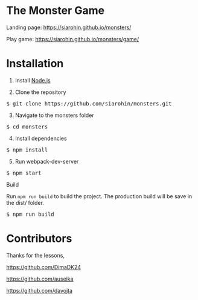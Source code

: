 # The Monster Game

Landing page: https://siarohin.github.io/monsters/

Play game: https://siarohin.github.io/monsters/game/

# Installation

1. Install <a href="https://nodejs.org/en/">Node.js</a>

2. Clone the repository

<pre>
$ git clone https://github.com/siarohin/monsters.git
</pre>

3. Navigate to the monsters folder

<pre>
$ cd monsters
</pre>

4. Install dependencies

<pre>
$ npm install
</pre>

5. Run webpack-dev-server

<pre>
$ npm start
</pre>


Build

Run `npm run build` to build the project. The production build will be save in the dist/ folder.

<pre>
$ npm run build
</pre>




# Contributors

Thanks for the lessons,

https://github.com/DimaDK24

https://github.com/auseika

https://github.com/davojta
